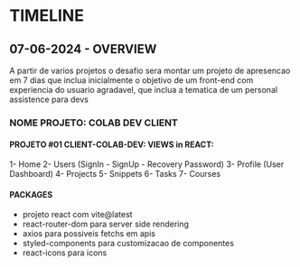 #   TIMELINE

## 07-06-2024 - OVERVIEW

A partir de varios projetos o desafio sera montar um projeto de apresencao em 7 dias que inclua inicialmente o objetivo de um front-end com experiencia do usuario agradavel, que inclua a tematica de um personal assistence para devs

### NOME PROJETO: COLAB DEV CLIENT


#### PROJETO #01 CLIENT-COLAB-DEV: VIEWS in REACT:
1- Home
2- Users (SignIn - SignUp - Recovery Password)
3- Profile (User Dashboard)
4- Projects 
5- Snippets
6- Tasks
7- Courses


#### PACKAGES
- projeto react com vite@latest
- react-router-dom para server side rendering
- axios para possiveis fetchs em apis 
- styled-components para customizacao de componentes
- react-icons para icons 

